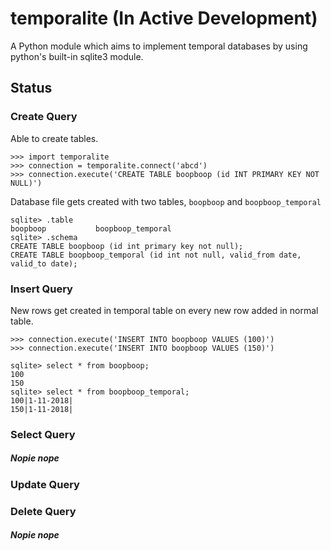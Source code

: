 # temporalite (In Active Development)
A Python module which aims to implement temporal databases by using python's built-in sqlite3 module.


## Status

### Create Query

Able to create tables.

```
>>> import temporalite
>>> connection = temporalite.connect('abcd')
>>> connection.execute('CREATE TABLE boopboop (id INT PRIMARY KEY NOT NULL)')
```

Database file gets created with two tables, `boopboop` and `boopboop_temporal`

```
sqlite> .table
boopboop           boopboop_temporal
sqlite> .schema
CREATE TABLE boopboop (id int primary key not null);
CREATE TABLE boopboop_temporal (id int not null, valid_from date, valid_to date);
```

### Insert Query

New rows get created in temporal table on every new row added in normal table.

```
>>> connection.execute('INSERT INTO boopboop VALUES (100)')
>>> connection.execute('INSERT INTO boopboop VALUES (150)')
```

```
sqlite> select * from boopboop;
100
150
sqlite> select * from boopboop_temporal;
100|1-11-2018|
150|1-11-2018|
```

### Select Query

#####  Nopie nope

### Update Query

### Delete Query

#####  Nopie nope
